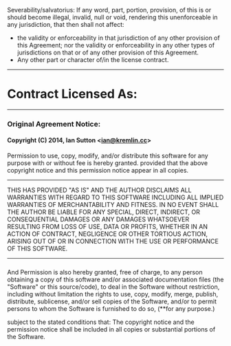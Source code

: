 Severability/salvatorius: If any word, part, portion, provision, of this is or should become illegal, invalid, null or void, rendering this unenforceable in any jurisdiction, that then shall not affect:

- the validity or enforceability in that jurisdiction of any other provision of this Agreement; nor the validity or enforceability in any other types of jurisdictions on that or of any other provision of this Agreement.
- Any other part or character of/in the license contract.
 
---

# Contract Licensed As:

---

###  Original Agreement Notice:
#### Copyright (C) 2014, Ian Sutton <<ian@kremlin.cc>> 
 
Permission to use, copy, modify, and/or distribute this software for any purpose with or without fee is hereby granted.
provided that the above copyright notice and this permission notice appear in all copies.  

---

THIS HAS PROVIDED "AS IS" AND THE AUTHOR DISCLAIMS ALL WARRANTIES WITH REGARD TO THIS SOFTWARE INCLUDING ALL IMPLIED WARRANTIES OF MERCHANTABILITY AND FITNESS. IN NO EVENT SHALL THE AUTHOR BE LIABLE FOR ANY SPECIAL, DIRECT, INDIRECT, OR CONSEQUENTIAL DAMAGES OR ANY DAMAGES WHATSOEVER RESULTING FROM LOSS OF USE, DATA OR PROFITS, WHETHER IN AN ACTION OF CONTRACT, NEGLIGENCE OR OTHER TORTIOUS ACTION, ARISING OUT OF OR IN CONNECTION WITH THE USE OR PERFORMANCE OF THIS SOFTWARE.

---


 ##### 

And Permission is also hereby granted, free of charge, to any person obtaining a copy of this software and/or associated documentation files (the "Software" or this source/code), 
to deal in the Software without restriction, including without limitation the rights 
to use, copy, modify, merge, publish, distribute, sublicense, and/or sell copies of the Software, 
and/or to permit persons to whom the Software is furnished to do so, (**for any purpose.)

subject to the stated conditions that:
The copyright notice and the permission notice shall be included in all copies or substantial portions of the Software.
